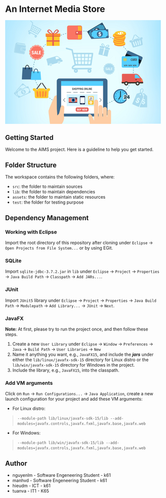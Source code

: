 # An Internet Media Store

<p align="center">
  <img src="assets/images/aims_cover_image.png" />
</p>

## Getting Started

Welcome to the AIMS project. Here is a guideline to help you get started.

## Folder Structure

The workspace contains the following folders, where:

- `src`: the folder to maintain sources
- `lib`: the folder to maintain dependencies
- `assets`: the folder to maintain static resources
- `test`: the folder for testing purpose

## Dependency Management

### Working with Eclipse

Import the root directory of this repository after cloning under `Eclipse` -> `Open Projects from File System...` or by
using EGit.

### SQLite

Import `sqlite-jdbc-3.7.2.jar` in `lib`
under `Eclipse` -> `Project` -> `Properties` -> `Java Build Path` -> `Classpath` -> `Add JARs...`.

### JUnit

Import `JUnit5` library
under `Eclipse` -> `Project` -> `Properties` -> `Java Build Path` -> `Modulepath` -> `Add Library...` -> `JUnit` -> `Next`.

### JavaFX

**Note:** At first, please try to run the project once, and then follow these steps.

1. Create a new `User Library`
   under `Eclipse` -> `Window` -> `Preferences` -> `Java` -> `Build Path` -> `User Libraries` -> `New`
2. Name it anything you want, e.g., `JavaFX15`, and include the ***jars*** under either the `lib/linux/javafx-sdk-15`
   directory for Linux distro or the `lib/win/javafx-sdk-15` directory for Windows in the project.
3. Include the library, e.g., `JavaFX15`, into the classpath.

### Add VM arguments

Click on `Run` -> `Run Configurations...`  -> `Java Application`, create a new launch configuration for your project and
add these VM arguments:

- For Linux distro:

> `--module-path lib/linux/javafx-sdk-15/lib --add-modules=javafx.controls,javafx.fxml,javafx.base,javafx.web`

- For Windows:

> `--module-path lib/win/javafx-sdk-15/lib --add-modules=javafx.controls,javafx.fxml,javafx.base,javafx.web`

## Author

- nguyenlm - Software Engeneering Student - k61
- manhvd - Software Engeneering Student - k61
- hieudm - ICT - k61
- tuanva - IT1 - K65
